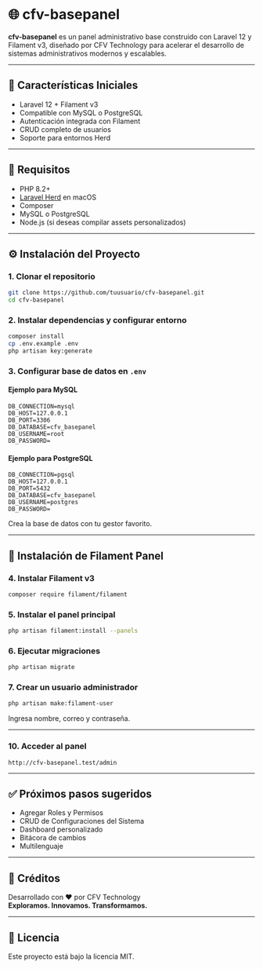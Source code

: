 # 🌐 cfv-basepanel

**cfv-basepanel** es un panel administrativo base construido con Laravel 12 y Filament v3, diseñado por CFV Technology para acelerar el desarrollo de sistemas administrativos modernos y escalables.

---

## 🚀 Características Iniciales

- Laravel 12 + Filament v3
- Compatible con MySQL o PostgreSQL
- Autenticación integrada con Filament
- CRUD completo de usuarios
- Soporte para entornos Herd

---

## 🔧 Requisitos

- PHP 8.2+
- [Laravel Herd](https://herd.laravel.com/) en macOS
- Composer
- MySQL o PostgreSQL
- Node.js (si deseas compilar assets personalizados)

---

## ⚙️ Instalación del Proyecto

### 1. Clonar el repositorio

```bash
git clone https://github.com/tuusuario/cfv-basepanel.git
cd cfv-basepanel
```

### 2. Instalar dependencias y configurar entorno

```bash
composer install
cp .env.example .env
php artisan key:generate
```

### 3. Configurar base de datos en `.env`

#### Ejemplo para MySQL
```env
DB_CONNECTION=mysql
DB_HOST=127.0.0.1
DB_PORT=3306
DB_DATABASE=cfv_basepanel
DB_USERNAME=root
DB_PASSWORD=
```

#### Ejemplo para PostgreSQL
```env
DB_CONNECTION=pgsql
DB_HOST=127.0.0.1
DB_PORT=5432
DB_DATABASE=cfv_basepanel
DB_USERNAME=postgres
DB_PASSWORD=
```

Crea la base de datos con tu gestor favorito.

---

## 🧱 Instalación de Filament Panel

### 4. Instalar Filament v3

```bash
composer require filament/filament
```

### 5. Instalar el panel principal

```bash
php artisan filament:install --panels
```

### 6. Ejecutar migraciones

```bash
php artisan migrate
```

### 7. Crear un usuario administrador

```bash
php artisan make:filament-user
```

Ingresa nombre, correo y contraseña.

---

### 10. Acceder al panel

```url
http://cfv-basepanel.test/admin
```

---

## ✅ Próximos pasos sugeridos

- Agregar Roles y Permisos
- CRUD de Configuraciones del Sistema
- Dashboard personalizado
- Bitácora de cambios
- Multilenguaje

---

## 🧠 Créditos

Desarrollado con ❤️ por CFV Technology  
**Exploramos. Innovamos. Transformamos.**

---

## 📜 Licencia

Este proyecto está bajo la licencia MIT.
